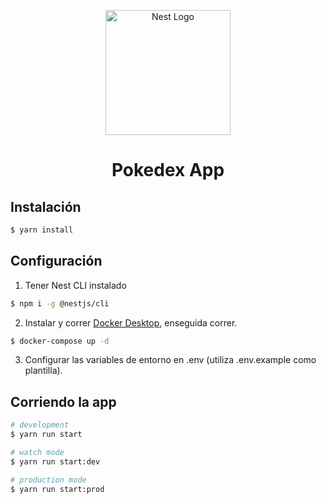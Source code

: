 <p align="center">
  <a href="http://nestjs.com/" target="blank"><img src="https://nestjs.com/img/logo-small.svg" width="200" alt="Nest Logo" /></a>
</p>

[circleci-image]: https://img.shields.io/circleci/build/github/nestjs/nest/master?token=abc123def456
[circleci-url]: https://circleci.com/gh/nestjs/nest

  <h1 align="center">Pokedex App</h1>


## Instalación

```bash
$ yarn install
```

## Configuración

1. Tener Nest CLI instalado
```bash
$ npm i -g @nestjs/cli
```
2. Instalar y correr [Docker Desktop](https://www.docker.com/products/docker-desktop/), enseguida correr.
```bash
$ docker-compose up -d
```
3. Configurar las variables de entorno en .env (utiliza .env.example como plantilla).

## Corriendo la app

```bash
# development
$ yarn run start

# watch mode
$ yarn run start:dev

# production mode
$ yarn run start:prod
```
